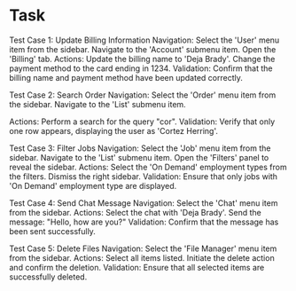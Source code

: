 # Task
Test Case 1: Update Billing Information
Navigation:
Select the 'User' menu item from the sidebar.
Navigate to the 'Account' submenu item.
Open the 'Billing' tab.
Actions:
Update the billing name to 'Deja Brady'.
Change the payment method to the card ending in 1234.
Validation:
Confirm that the billing name and payment method have been updated
correctly.

Test Case 2: Search Order
Navigation:
Select the 'Order' menu item from the sidebar.
Navigate to the 'List' submenu item.

Actions:
Perform a search for the query "cor".
Validation:
Verify that only one row appears, displaying the user as 'Cortez Herring'.

Test Case 3: Filter Jobs
Navigation:
Select the 'Job' menu item from the sidebar.
Navigate to the 'List' submenu item.
Open the 'Filters' panel to reveal the sidebar.
Actions:
Select the 'On Demand' employment types from the filters.
Dismiss the right sidebar.
Validation:
Ensure that only jobs with 'On Demand' employment type are displayed.

Test Case 4: Send Chat Message
Navigation:
Select the 'Chat' menu item from the sidebar.
Actions:
Select the chat with 'Deja Brady'.
Send the message: "Hello, how are you?"
Validation:
Confirm that the message has been sent successfully.

Test Case 5: Delete Files
Navigation:
Select the 'File Manager' menu item from the sidebar.
Actions:
Select all items listed.
Initiate the delete action and confirm the deletion.
Validation:
Ensure that all selected items are successfully deleted.
